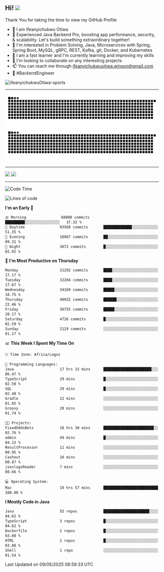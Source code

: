 <!-- BLOG-POST-LIST:START --><!-- BLOG-POST-LIST:END -->

## Hi! <img src="https://media.giphy.com/media/hvRJCLFzcasrR4ia7z/giphy.gif" width="4%"> 

Thank You for taking the time to view my GitHub Profile

- 👋 I am Ifeanyichukwu Otiwa
- 🚀 Experienced Java Backend Pro, boosting app performance, security, & scalability. Let's build something extraordinary together!
- 👀 I'm interested in Problem Solving, Java, Microservices with Spring, Spring Boot, MySQL, gRPC, REST, Kafka, git, Docker, and Kubernetes
- 🌱 I am a fast learner and I'm currently learning and improving my skills
- 💞️ I'm looking to collaborate on any interesting projects
- 📫 You can reach me through ifeanyichukwuotiwa.winson@gmail.com
- 🚀 #BackendEngineer

<p align="left" marginTop="10px"> <img src="https://komarev.com/ghpvc/?username=ifeanyichukwuOtiwa-sports&label=Profile%20views&color=0e75b6&style=for-the-badge" alt="ifeanyichukwuOtiwa-sports" /> </p>

***

<!--🐍📈SNAKEGRAPH / 🌐WEBSITE: https://github.com/Platane/snk -->
![github contribution grid snake animation](https://raw.githubusercontent.com/ifeanyichukwuOtiwa-sports/ifeanyichukwuOtiwa-sports/output/github-contribution-grid-snake-dark.svg#gh-dark-mode-only)![github contribution grid snake animation](https://raw.githubusercontent.com/ifeanyichukwuOtiwa-sports/ifeanyichukwuOtiwa-sports/output/github-contribution-grid-snake.svg#gh-light-mode-only)

***

<p float="left">
  <img float="left" src="https://github-readme-stats.vercel.app/api?username=ifeanyichukwuOtiwa-sports&count_private=true&include_all_commits=true&theme=react&show_icons=true" />
  <img float="right" src="https://github-readme-stats.vercel.app/api/top-langs/?username=ifeanyichukwuOtiwa-sports&layout=compact&show_icons=true&theme=react" /> 
</p>

***



<!--START_SECTION:waka-->
![Code Time](http://img.shields.io/badge/Code%20Time-3%2C671%20hrs%2050%20mins-blue)

![Lines of code](https://img.shields.io/badge/From%20Hello%20World%20I%27ve%20Written-49.7%20million%20lines%20of%20code-blue)

**I'm an Early 🐤** 

```text
🌞 Morning                68000 commits       █████████░░░░░░░░░░░░░░░░   37.32 % 
🌆 Daytime                93568 commits       █████████████░░░░░░░░░░░░   51.35 % 
🌃 Evening                16967 commits       ██░░░░░░░░░░░░░░░░░░░░░░░   09.31 % 
🌙 Night                  3672 commits        █░░░░░░░░░░░░░░░░░░░░░░░░   02.02 % 
```
📅 **I'm Most Productive on Thursday** 

```text
Monday                   31292 commits       ████░░░░░░░░░░░░░░░░░░░░░   17.17 % 
Tuesday                  32204 commits       ████░░░░░░░░░░░░░░░░░░░░░   17.67 % 
Wednesday                34169 commits       █████░░░░░░░░░░░░░░░░░░░░   18.75 % 
Thursday                 40932 commits       ██████░░░░░░░░░░░░░░░░░░░   22.46 % 
Friday                   36755 commits       █████░░░░░░░░░░░░░░░░░░░░   20.17 % 
Saturday                 4726 commits        █░░░░░░░░░░░░░░░░░░░░░░░░   02.59 % 
Sunday                   2129 commits        ░░░░░░░░░░░░░░░░░░░░░░░░░   01.17 % 
```


📊 **This Week I Spent My Time On** 

```text
🕑︎ Time Zone: Africa/Lagos

💬 Programming Languages: 
Java                     17 hrs 15 mins      ██████████████████████░░░   86.47 % 
TypeScript               29 mins             █░░░░░░░░░░░░░░░░░░░░░░░░   02.50 % 
SQL                      29 mins             █░░░░░░░░░░░░░░░░░░░░░░░░   02.48 % 
Gradle                   22 mins             ░░░░░░░░░░░░░░░░░░░░░░░░░   01.85 % 
Groovy                   20 mins             ░░░░░░░░░░░░░░░░░░░░░░░░░   01.74 % 

🐱‍💻 Projects: 
FixedOddsBets            18 hrs 30 mins      ███████████████████████░░   92.76 % 
admin                    49 mins             █░░░░░░░░░░░░░░░░░░░░░░░░   04.15 % 
ResultProcessor          11 mins             ░░░░░░░░░░░░░░░░░░░░░░░░░   00.95 % 
Cashout                  10 mins             ░░░░░░░░░░░░░░░░░░░░░░░░░   00.87 % 
jsonlogsReader           7 mins              ░░░░░░░░░░░░░░░░░░░░░░░░░   00.66 % 

💻 Operating System: 
Mac                      19 hrs 57 mins      █████████████████████████   100.00 % 
```

**I Mostly Code in Java** 

```text
Java                     55 repos            █████████████████████░░░░   84.62 % 
TypeScript               3 repos             █░░░░░░░░░░░░░░░░░░░░░░░░   04.62 % 
Dockerfile               2 repos             █░░░░░░░░░░░░░░░░░░░░░░░░   03.08 % 
HTML                     2 repos             █░░░░░░░░░░░░░░░░░░░░░░░░   03.08 % 
Shell                    1 repo              ░░░░░░░░░░░░░░░░░░░░░░░░░   01.54 % 
```




 Last Updated on 09/05/2025 08:59:33 UTC
<!--END_SECTION:waka-->

<!--
<p align="center">
![trophy](https://github-profile-trophy.vercel.app/?username=ifeanyichukwuOtiwa-sports&theme=onedark) (https://github.com/ryo-ma/github-profile-trophy)
</p>
-->

<!---
ifeanyi-otiwa/ifeanyi-otiwa is a ✨ special ✨ repository because its `README.md` (this file) appears on your GitHub profile.
You can click the Preview link to take a look at your changes.
--->
